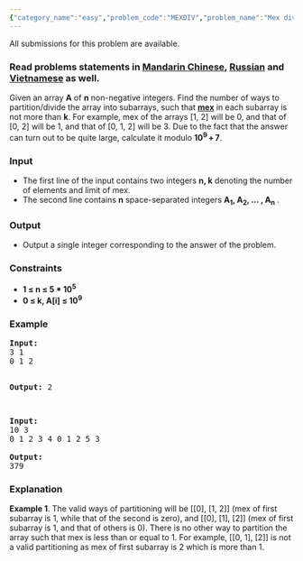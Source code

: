 ```yaml
---
{"category_name":"easy","problem_code":"MEXDIV","problem_name":"Mex division","languages_supported":{"0":"ADA","1":"ASM","2":"BASH","3":"BF","4":"C","5":"C99 strict","6":"CAML","7":"CLOJ","8":"CLPS","9":"CPP 4.3.2","10":"CPP 4.9.2","11":"CPP14","12":"CS2","13":"D","14":"ERL","15":"FORT","16":"FS","17":"GO","18":"HASK","19":"ICK","20":"ICON","21":"JAVA","22":"JS","23":"LISP clisp","24":"LISP sbcl","25":"LUA","26":"NEM","27":"NICE","28":"NODEJS","29":"PAS fpc","30":"PAS gpc","31":"PERL","32":"PERL6","33":"PHP","34":"PIKE","35":"PRLG","36":"PYPY","37":"PYTH","38":"PYTH 3.4","39":"RUBY","40":"SCALA","41":"SCM chicken","42":"SCM guile","43":"SCM qobi","44":"ST","45":"TCL","46":"TEXT","47":"WSPC"},"max_timelimit":1,"source_sizelimit":50000,"problem_author":"gomelfk","problem_tester":null,"date_added":"2-06-2017","tags":{"0":"gomelfk"},"time":{"view_start_date":1496516400,"submit_start_date":1496516400,"visible_start_date":1496516400,"end_date":1735669800},"layout":"problem"}
---
```

<span class="solution-visible-txt">All submissions for this problem are available.</span><h3>Read problems statements in <a target="_blank" 
href="http://www.codechef.com/download/translated/SNCKEL17/mandarin/MEXDIV.pdf">Mandarin Chinese</a>, <a target="_blank" 
href="http://www.codechef.com/download/translated/SNCKEL17/russian/MEXDIV.pdf">Russian</a> and <a target="_blank" 
href="http://www.codechef.com/download/translated/SNCKEL17/vietnamese/MEXDIV.pdf">Vietnamese</a> as well.</h3>

<p>Given an array <b>A</b> of <b>n</b> non-negative integers. Find the number of ways to partition/divide the array into subarrays, such that <b><a href="https://en.wikipedia.org/wiki/Mex_(mathematics)"> mex</a></b> in each subarray is not more than <b>k</b>. For example, mex of the arrays [1, 2] will be 0, and that of [0, 2] will be 1, and that of [0, 1, 2] will be 3. Due to the fact that the answer can turn out to be quite large, calculate it modulo <b>10<sup>9</sup> + 7</b>.</p>


<h3>Input</h3>
<ul>
<li>The first line of the input contains two integers <b>n, k</b> denoting the number of elements and limit of mex.</li>
<li>The second line contains <b>n</b> space-separated integers <b>A<sub>1</sub>, A<sub>2</sub>, ... , A<sub>n</sub> </b>.</li>
</ul>

<h3>Output</h3>
<ul>
<li>Output a single integer corresponding to the answer of the problem.</li>
</li>
</ul>

<h3>Constraints</h3>
<ul>
<li><b>1 ≤ n ≤ 5 * 10<sup>5</sup></b></li>
<li><b>0 ≤ k, A[i] ≤ 10<sup>9</sup></b></li>
</ul>

<h3>Example</h3>
<pre><b>Input:</b>
3 1
0 1 2

<b>Output:</b>
2

</pre>

<pre><b>Input:</b>
10 3
0 1 2 3 4 0 1 2 5 3

<b>Output:</b>
379
</pre>

<h3>Explanation</h3>
<p><b>Example 1</b>. The valid ways of partitioning will be [[0], [1, 2]] (mex of first subarray is 1, while that of the second is zero), and [[0], [1], [2]] (mex of first subarray is 1, and that of others is 0). There is no other way to partition the array such that mex is less than or equal to 1. For example, [[0, 1], [2]] is not a valid partitioning as mex of first subarray is 2 which is more than 1.</p>
